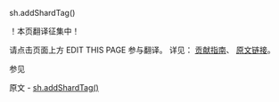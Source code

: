 sh.addShardTag()

 ！本页翻译征集中！

请点击页面上方 EDIT THIS PAGE 参与翻译。
详见：
[贡献指南]( https://github.com/JinMuInfo/MongoDB-Manual-zh/blob/master/CONTRIBUTING.md )、
[原文链接](  https://docs.mongodb.com/manual/reference/method/sh.addShardTag/  )。

 参见

原文 - [sh.addShardTag()]( https://docs.mongodb.com/manual/reference/method/sh.addShardTag/ )

